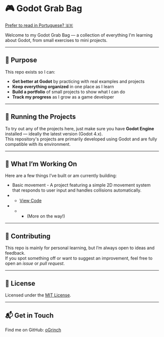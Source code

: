# 🎮 Godot Grab Bag

[Prefer to read in Portuguese? 🇧🇷](README.ptbr.md)

Welcome to my Godot Grab Bag — a collection of everything I'm learning about Godot, from small exercises to mini projects.

---

## 🎯 Purpose

This repo exists so I can:

- **Get better at Godot** by practicing with real examples and projects  
- **Keep everything organized** in one place as I learn  
- **Build a portfolio** of small projects to show what I can do  
- **Track my progress** as I grow as a game developer

---

## 🚀 Running the Projects

To try out any of the projects here, just make sure you have **Godot Engine** installed — ideally the latest version (Godot 4.x).  
This repository's projects are primarily developed using Godot and are fully compatible with its environment.

---

## 🌱 What I’m Working On

Here are a few things I’ve built or am currently building:

- Basic movement - A project featuring a simple 2D movement system that responds to user input and handles collisions automatically.
- - [View Code](projetos/movimento/movimento-base)
- - - (More on the way!)

---

## 🤝 Contributing

This repo is mainly for personal learning, but I’m always open to ideas and feedback.  
If you spot something off or want to suggest an improvement, feel free to open an *issue* or *pull request*.

---

## 📜 License

Licensed under the [MIT License](LICENSE).

---

## 📬 Get in Touch

Find me on GitHub: [oGrinch](https://github.com/oGrinch)
